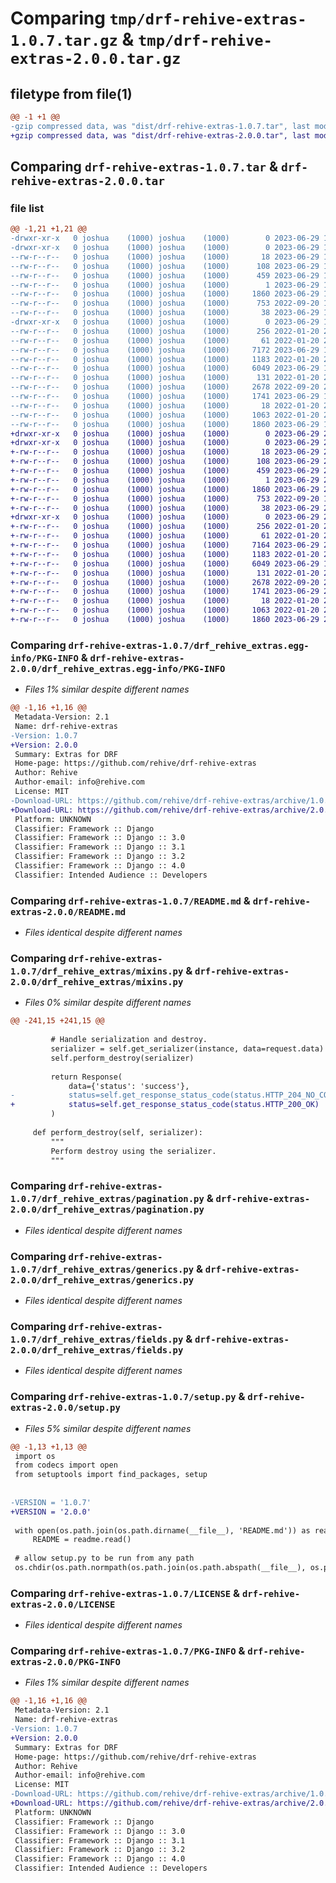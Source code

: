 # Comparing `tmp/drf-rehive-extras-1.0.7.tar.gz` & `tmp/drf-rehive-extras-2.0.0.tar.gz`

## filetype from file(1)

```diff
@@ -1 +1 @@
-gzip compressed data, was "dist/drf-rehive-extras-1.0.7.tar", last modified: Thu Jun 29 14:43:51 2023, max compression
+gzip compressed data, was "dist/drf-rehive-extras-2.0.0.tar", last modified: Thu Jun 29 20:19:18 2023, max compression
```

## Comparing `drf-rehive-extras-1.0.7.tar` & `drf-rehive-extras-2.0.0.tar`

### file list

```diff
@@ -1,21 +1,21 @@
-drwxr-xr-x   0 joshua    (1000) joshua    (1000)        0 2023-06-29 14:43:51.000000 drf-rehive-extras-1.0.7/
-drwxr-xr-x   0 joshua    (1000) joshua    (1000)        0 2023-06-29 14:43:51.000000 drf-rehive-extras-1.0.7/drf_rehive_extras.egg-info/
--rw-r--r--   0 joshua    (1000) joshua    (1000)       18 2023-06-29 14:43:51.000000 drf-rehive-extras-1.0.7/drf_rehive_extras.egg-info/top_level.txt
--rw-r--r--   0 joshua    (1000) joshua    (1000)      108 2023-06-29 14:43:51.000000 drf-rehive-extras-1.0.7/drf_rehive_extras.egg-info/requires.txt
--rw-r--r--   0 joshua    (1000) joshua    (1000)      459 2023-06-29 14:43:51.000000 drf-rehive-extras-1.0.7/drf_rehive_extras.egg-info/SOURCES.txt
--rw-r--r--   0 joshua    (1000) joshua    (1000)        1 2023-06-29 14:43:51.000000 drf-rehive-extras-1.0.7/drf_rehive_extras.egg-info/dependency_links.txt
--rw-r--r--   0 joshua    (1000) joshua    (1000)     1860 2023-06-29 14:43:51.000000 drf-rehive-extras-1.0.7/drf_rehive_extras.egg-info/PKG-INFO
--rw-r--r--   0 joshua    (1000) joshua    (1000)      753 2022-09-20 12:21:57.000000 drf-rehive-extras-1.0.7/README.md
--rw-r--r--   0 joshua    (1000) joshua    (1000)       38 2023-06-29 14:43:51.000000 drf-rehive-extras-1.0.7/setup.cfg
-drwxr-xr-x   0 joshua    (1000) joshua    (1000)        0 2023-06-29 14:43:51.000000 drf-rehive-extras-1.0.7/drf_rehive_extras/
--rw-r--r--   0 joshua    (1000) joshua    (1000)      256 2022-01-20 20:14:53.000000 drf-rehive-extras-1.0.7/drf_rehive_extras/serializers.py
--rw-r--r--   0 joshua    (1000) joshua    (1000)       61 2022-01-20 20:14:53.000000 drf-rehive-extras-1.0.7/drf_rehive_extras/__init__.py
--rw-r--r--   0 joshua    (1000) joshua    (1000)     7172 2023-06-29 14:40:40.000000 drf-rehive-extras-1.0.7/drf_rehive_extras/mixins.py
--rw-r--r--   0 joshua    (1000) joshua    (1000)     1183 2022-01-20 20:14:53.000000 drf-rehive-extras-1.0.7/drf_rehive_extras/pagination.py
--rw-r--r--   0 joshua    (1000) joshua    (1000)     6049 2023-06-29 13:57:52.000000 drf-rehive-extras-1.0.7/drf_rehive_extras/generics.py
--rw-r--r--   0 joshua    (1000) joshua    (1000)      131 2022-01-20 20:14:53.000000 drf-rehive-extras-1.0.7/drf_rehive_extras/apps.py
--rw-r--r--   0 joshua    (1000) joshua    (1000)     2678 2022-09-20 21:52:23.000000 drf-rehive-extras-1.0.7/drf_rehive_extras/fields.py
--rw-r--r--   0 joshua    (1000) joshua    (1000)     1741 2023-06-29 14:42:37.000000 drf-rehive-extras-1.0.7/setup.py
--rw-r--r--   0 joshua    (1000) joshua    (1000)       18 2022-01-20 20:14:53.000000 drf-rehive-extras-1.0.7/MANIFEST.in
--rw-r--r--   0 joshua    (1000) joshua    (1000)     1063 2022-01-20 20:14:53.000000 drf-rehive-extras-1.0.7/LICENSE
--rw-r--r--   0 joshua    (1000) joshua    (1000)     1860 2023-06-29 14:43:51.000000 drf-rehive-extras-1.0.7/PKG-INFO
+drwxr-xr-x   0 joshua    (1000) joshua    (1000)        0 2023-06-29 20:19:18.000000 drf-rehive-extras-2.0.0/
+drwxr-xr-x   0 joshua    (1000) joshua    (1000)        0 2023-06-29 20:19:18.000000 drf-rehive-extras-2.0.0/drf_rehive_extras.egg-info/
+-rw-r--r--   0 joshua    (1000) joshua    (1000)       18 2023-06-29 20:19:18.000000 drf-rehive-extras-2.0.0/drf_rehive_extras.egg-info/top_level.txt
+-rw-r--r--   0 joshua    (1000) joshua    (1000)      108 2023-06-29 20:19:18.000000 drf-rehive-extras-2.0.0/drf_rehive_extras.egg-info/requires.txt
+-rw-r--r--   0 joshua    (1000) joshua    (1000)      459 2023-06-29 20:19:18.000000 drf-rehive-extras-2.0.0/drf_rehive_extras.egg-info/SOURCES.txt
+-rw-r--r--   0 joshua    (1000) joshua    (1000)        1 2023-06-29 20:19:18.000000 drf-rehive-extras-2.0.0/drf_rehive_extras.egg-info/dependency_links.txt
+-rw-r--r--   0 joshua    (1000) joshua    (1000)     1860 2023-06-29 20:19:18.000000 drf-rehive-extras-2.0.0/drf_rehive_extras.egg-info/PKG-INFO
+-rw-r--r--   0 joshua    (1000) joshua    (1000)      753 2022-09-20 12:21:57.000000 drf-rehive-extras-2.0.0/README.md
+-rw-r--r--   0 joshua    (1000) joshua    (1000)       38 2023-06-29 20:19:18.000000 drf-rehive-extras-2.0.0/setup.cfg
+drwxr-xr-x   0 joshua    (1000) joshua    (1000)        0 2023-06-29 20:19:18.000000 drf-rehive-extras-2.0.0/drf_rehive_extras/
+-rw-r--r--   0 joshua    (1000) joshua    (1000)      256 2022-01-20 20:14:53.000000 drf-rehive-extras-2.0.0/drf_rehive_extras/serializers.py
+-rw-r--r--   0 joshua    (1000) joshua    (1000)       61 2022-01-20 20:14:53.000000 drf-rehive-extras-2.0.0/drf_rehive_extras/__init__.py
+-rw-r--r--   0 joshua    (1000) joshua    (1000)     7164 2023-06-29 20:18:25.000000 drf-rehive-extras-2.0.0/drf_rehive_extras/mixins.py
+-rw-r--r--   0 joshua    (1000) joshua    (1000)     1183 2022-01-20 20:14:53.000000 drf-rehive-extras-2.0.0/drf_rehive_extras/pagination.py
+-rw-r--r--   0 joshua    (1000) joshua    (1000)     6049 2023-06-29 13:57:52.000000 drf-rehive-extras-2.0.0/drf_rehive_extras/generics.py
+-rw-r--r--   0 joshua    (1000) joshua    (1000)      131 2022-01-20 20:14:53.000000 drf-rehive-extras-2.0.0/drf_rehive_extras/apps.py
+-rw-r--r--   0 joshua    (1000) joshua    (1000)     2678 2022-09-20 21:52:23.000000 drf-rehive-extras-2.0.0/drf_rehive_extras/fields.py
+-rw-r--r--   0 joshua    (1000) joshua    (1000)     1741 2023-06-29 20:18:35.000000 drf-rehive-extras-2.0.0/setup.py
+-rw-r--r--   0 joshua    (1000) joshua    (1000)       18 2022-01-20 20:14:53.000000 drf-rehive-extras-2.0.0/MANIFEST.in
+-rw-r--r--   0 joshua    (1000) joshua    (1000)     1063 2022-01-20 20:14:53.000000 drf-rehive-extras-2.0.0/LICENSE
+-rw-r--r--   0 joshua    (1000) joshua    (1000)     1860 2023-06-29 20:19:18.000000 drf-rehive-extras-2.0.0/PKG-INFO
```

### Comparing `drf-rehive-extras-1.0.7/drf_rehive_extras.egg-info/PKG-INFO` & `drf-rehive-extras-2.0.0/drf_rehive_extras.egg-info/PKG-INFO`

 * *Files 1% similar despite different names*

```diff
@@ -1,16 +1,16 @@
 Metadata-Version: 2.1
 Name: drf-rehive-extras
-Version: 1.0.7
+Version: 2.0.0
 Summary: Extras for DRF
 Home-page: https://github.com/rehive/drf-rehive-extras
 Author: Rehive
 Author-email: info@rehive.com
 License: MIT
-Download-URL: https://github.com/rehive/drf-rehive-extras/archive/1.0.7.zip
+Download-URL: https://github.com/rehive/drf-rehive-extras/archive/2.0.0.zip
 Platform: UNKNOWN
 Classifier: Framework :: Django
 Classifier: Framework :: Django :: 3.0
 Classifier: Framework :: Django :: 3.1
 Classifier: Framework :: Django :: 3.2
 Classifier: Framework :: Django :: 4.0
 Classifier: Intended Audience :: Developers
```

### Comparing `drf-rehive-extras-1.0.7/README.md` & `drf-rehive-extras-2.0.0/README.md`

 * *Files identical despite different names*

### Comparing `drf-rehive-extras-1.0.7/drf_rehive_extras/mixins.py` & `drf-rehive-extras-2.0.0/drf_rehive_extras/mixins.py`

 * *Files 0% similar despite different names*

```diff
@@ -241,15 +241,15 @@
 
         # Handle serialization and destroy.
         serializer = self.get_serializer(instance, data=request.data)
         self.perform_destroy(serializer)
 
         return Response(
             data={'status': 'success'},
-            status=self.get_response_status_code(status.HTTP_204_NO_CONTENT)
+            status=self.get_response_status_code(status.HTTP_200_OK)
         )
 
     def perform_destroy(self, serializer):
         """
         Perform destroy using the serializer.
         """
```

### Comparing `drf-rehive-extras-1.0.7/drf_rehive_extras/pagination.py` & `drf-rehive-extras-2.0.0/drf_rehive_extras/pagination.py`

 * *Files identical despite different names*

### Comparing `drf-rehive-extras-1.0.7/drf_rehive_extras/generics.py` & `drf-rehive-extras-2.0.0/drf_rehive_extras/generics.py`

 * *Files identical despite different names*

### Comparing `drf-rehive-extras-1.0.7/drf_rehive_extras/fields.py` & `drf-rehive-extras-2.0.0/drf_rehive_extras/fields.py`

 * *Files identical despite different names*

### Comparing `drf-rehive-extras-1.0.7/setup.py` & `drf-rehive-extras-2.0.0/setup.py`

 * *Files 5% similar despite different names*

```diff
@@ -1,13 +1,13 @@
 import os
 from codecs import open
 from setuptools import find_packages, setup
 
 
-VERSION = '1.0.7'
+VERSION = '2.0.0'
 
 with open(os.path.join(os.path.dirname(__file__), 'README.md')) as readme:
     README = readme.read()
 
 # allow setup.py to be run from any path
 os.chdir(os.path.normpath(os.path.join(os.path.abspath(__file__), os.pardir)))
```

### Comparing `drf-rehive-extras-1.0.7/LICENSE` & `drf-rehive-extras-2.0.0/LICENSE`

 * *Files identical despite different names*

### Comparing `drf-rehive-extras-1.0.7/PKG-INFO` & `drf-rehive-extras-2.0.0/PKG-INFO`

 * *Files 1% similar despite different names*

```diff
@@ -1,16 +1,16 @@
 Metadata-Version: 2.1
 Name: drf-rehive-extras
-Version: 1.0.7
+Version: 2.0.0
 Summary: Extras for DRF
 Home-page: https://github.com/rehive/drf-rehive-extras
 Author: Rehive
 Author-email: info@rehive.com
 License: MIT
-Download-URL: https://github.com/rehive/drf-rehive-extras/archive/1.0.7.zip
+Download-URL: https://github.com/rehive/drf-rehive-extras/archive/2.0.0.zip
 Platform: UNKNOWN
 Classifier: Framework :: Django
 Classifier: Framework :: Django :: 3.0
 Classifier: Framework :: Django :: 3.1
 Classifier: Framework :: Django :: 3.2
 Classifier: Framework :: Django :: 4.0
 Classifier: Intended Audience :: Developers
```

